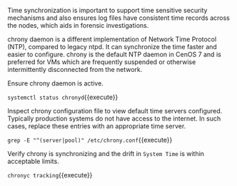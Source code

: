 
Time synchronization is important to support time sensitive security mechanisms and also ensures log files have consistent time records across the nodes, which aids in forensic investigations. 

chrony daemon is a different implementation of Network Time Protocol (NTP), compared to legacy ntpd. It can synchronize the time faster and easier to configure. chrony is the default NTP daemon in CenOS 7 and is preferred for VMs which are frequently suspended or otherwise intermittently disconnected from the network.

Ensure chrony daemon is active.

`systemctl status chronyd`{{execute}}

Inspect chrony configuration file to view default time servers configured. Typically production systems do not have access to the internet. In such cases, replace these entries with an appropriate time server. 

`grep -E "^(server|pool)" /etc/chrony.conf`{{execute}}

Verify chrony is synchronizing and the drift in `System Time` is within acceptable limits.

`chronyc tracking`{{execute}}
